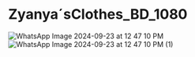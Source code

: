# Zyanya´sClothes_BD_1080

![WhatsApp Image 2024-09-23 at 12 47 10 PM](https://github.com/user-attachments/assets/2fd21d4d-e0bd-4478-b5df-a5fa7bd2b5f1)
![WhatsApp Image 2024-09-23 at 12 47 10 PM (1)](https://github.com/user-attachments/assets/07ef6969-c0d1-4fc9-8d28-8fa016d1be04)
